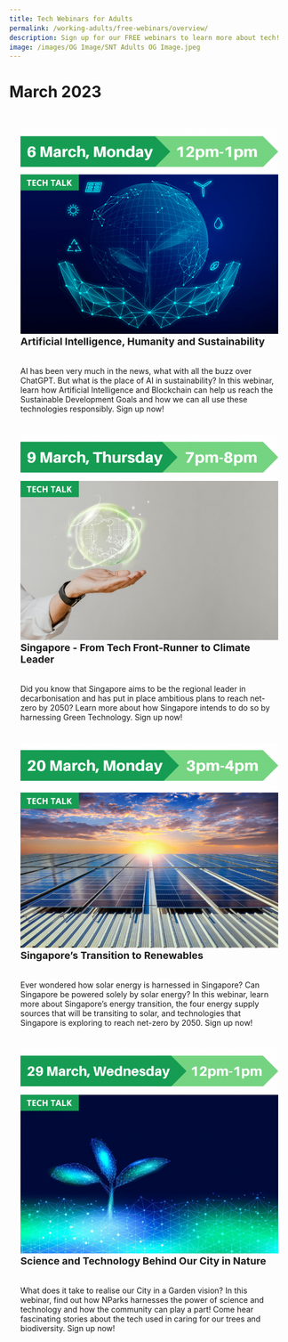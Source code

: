 ```yaml
---
title: Tech Webinars for Adults
permalink: /working-adults/free-webinars/overview/
description: Sign up for our FREE webinars to learn more about tech!
image: /images/OG Image/SNT Adults OG Image.jpeg
---
```

# March 2023

<div class="row" style="padding: 20px 0px 0px 0px;">

<div class="col" style="padding: 10px 20px 10px 20px;"><a href="https://go.gov.sg/wa-ai-sustainability-mar23"><img src="/images/Mar%202023/WA_6%20Mar%202023.png"></a><br>
	<div class="header" style="font-size:18px"><b>Artificial Intelligence, Humanity and Sustainability</b></div><br><br>AI has been very much in the news, what with all the buzz over ChatGPT. But what is the place of AI in sustainability? In this webinar, learn how Artificial Intelligence and Blockchain can help us reach the Sustainable Development Goals and how we can all use these technologies responsibly. Sign up now!
	<br><br></div>

<div class="col" style="padding: 10px 20px 10px 20px;"><a href="https://go.gov.sg/wa-greentech-mar23"><img src="/images/Mar%202023/WA_9%20Mar%202023.png"></a><br>
	<div class="header" style="font-size:18px"><b>Singapore - From Tech Front-Runner to Climate Leader</b></div><br><br>Did you know that Singapore aims to be the regional leader in decarbonisation and has put in place ambitious plans to reach net-zero by 2050? Learn more about how Singapore intends to do so by harnessing Green Technology. Sign up now!
	<br><br></div>

<div class="col" style="padding: 10px 20px 10px 20px;">  <a href="https://go.gov.sg/wa-sgsolarenergy-mar23"><img src="/images/Mar%202023/WA_20%20Mar%202023.png"></a><br>
     <div class="header" style="font-size:18px"><b>Singapore’s Transition to Renewables</b></div><br><br>Ever wondered how solar energy is harnessed in Singapore? Can Singapore be powered solely by solar energy? In this webinar, learn more about Singapore’s energy transition, the four energy supply sources that will be transiting to solar, and technologies that Singapore is exploring to reach net-zero by 2050. Sign up now!
	<br><br></div>

<div class="col" style="padding: 10px 20px 10px 20px;"><a href="https://go.gov.sg/nparks-sustech"><img src="/images/Mar%202023/WA_29%20Mar%202023.png"></a><br>
	<div class="header" style="font-size:18px"><b>Science and Technology Behind Our City in Nature</b></div><br><br>What does it take to realise our City in a Garden vision? In this webinar, find out how NParks harnesses the power of science and technology and how the community can play a part! Come hear fascinating stories about the tech used in caring for our trees and biodiversity. Sign up now!
	<br><br></div>